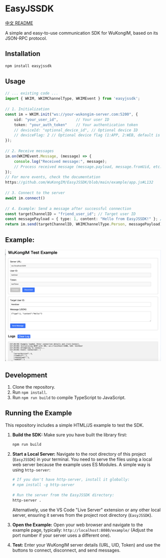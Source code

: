 # EasyJSSDK

[中文 README](README_zh.md)

A simple and easy-to-use communication SDK for WuKongIM, based on its JSON-RPC protocol.

## Installation

```bash
npm install easyjssdk
```

## Usage

```typescript
// ... existing code ...
import { WKIM, WKIMChannelType, WKIMEvent } from 'easyjssdk';

// 1. Initialization
const im = WKIM.init("ws://your-wukongim-server.com:5200", {
    uid: "your_user_id",        // Your user ID
    token: "your_auth_token"    // Your authentication token
    // deviceId: "optional_device_id", // Optional device ID
    // deviceFlag: 2 // Optional device flag (1:APP, 2:WEB, default is 2)
});

// 2. Receive messages
im.on(WKIMEvent.Message, (message) => {
    console.log("Received message:", message);
    // Process received message (message.payload, message.fromUid, etc.)
});
// For more events, check the documentation
https://github.com/WuKongIM/EasyJSSDK/blob/main/example/app.js#L132

// 3. Connect to the server
await im.connect()

// 4. Example: Send a message after successful connection
const targetChannelID = "friend_user_id"; // Target user ID
const messagePayload = { type: 1, content: "Hello from EasyJSSDK!" }; // Your custom message payload
return im.send(targetChannelID, WKIMChannelType.Person, messagePayload);
```

## Example:

![Example](./docs/example.png)

## Development

1. Clone the repository.
2. Run `npm install`.
3. Run `npm run build` to compile TypeScript to JavaScript.

## Running the Example

This repository includes a simple HTML/JS example to test the SDK.

1.  **Build the SDK:** Make sure you have built the library first:
    ```bash
    npm run build
    ```
2.  **Start a Local Server:** Navigate to the root directory of this project (`EasyJSSDK`) in your terminal. You need to serve the files using a local web server because the example uses ES Modules. A simple way is using `http-server`:
    ```bash
    # If you don't have http-server, install it globally:
    # npm install -g http-server

    # Run the server from the EasyJSSDK directory:
    http-server .
    ```
    Alternatively, use the VS Code "Live Server" extension or any other local server, ensuring it serves from the project root directory (`EasyJSSDK`).

3.  **Open the Example:** Open your web browser and navigate to the example page, typically:
    `http://localhost:8080/example/`
    (Adjust the port number if your server uses a different one).

4.  **Test:** Enter your WuKongIM server details (URL, UID, Token) and use the buttons to connect, disconnect, and send messages. 

